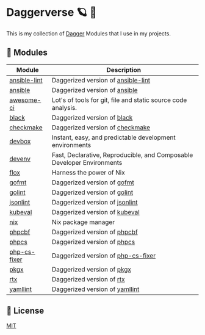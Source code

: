 # Daggerverse 🪐 🌌

This is my collection of [Dagger](https://dagger.io) Modules that I use in my projects.


## 🧩 Modules

| Module                      | Description |
| --------------------------- | ------------ |
| [ansible-lint](./ansible-lint/) | Daggerized version of [ansible-lint](https://github.com/ansible/ansible-lint) |
| [ansible](./ansible/)       | Daggerized version of [ansible](https://github.com/cytopia/docker-ansible) |
| [awesome-ci](./awesome-ci/) | Lot's of tools for git, file and static source code analysis. |
| [black](./black/)           | Daggerized version of [black](https://github.com/psf/black) |
| [checkmake](./checkmake/)   | Daggerized version of [checkmake](https://github.com/mrtazz/checkmake) |
| [devbox](./devbox/)         | Instant, easy, and predictable development environments |
| [devenv](./devenv/)         | Fast, Declarative, Reproducible, and Composable Developer Environments |
| [flox](./flox/)             | Harness the power of Nix |
| [gofmt](./gofmt/)           | Daggerized version of [gofmt](https://godoc.org/cmd/gofmt) |
| [golint](./golint/)         | Daggerized version of [golint](https://github.com/golang/lint) |
| [jsonlint](./jsonlint/)     | Daggerized version of [jsonlint](https://github.com/zaach/jsonlint) |
| [kubeval](./kubeval/)       | Daggerized version of [kubeval](https://github.com/instrumenta/kubeval) |
| [nix](./nix)                | Nix package manager |
| [phpcbf](./phpcbf/)         | Daggerized version of [phpcbf](https://github.com/squizlabs/PHP_CodeSniffer) |
| [phpcs](./phpcs/)           | Daggerized version of [phpcs](https://github.com/squizlabs/PHP_CodeSniffer) |
| [php-cs-fixer](./php-cs-fixer/) | Daggerized version of [php-cs-fixer](https://github.com/FriendsOfPHP/PHP-CS-Fixer) |
| [pkgx](./pkgx/)             | Daggerized version of [pkgx](https://pkgx.sh) |
| [rtx](./rtx/)               | Daggerized version of [rtx](https://github.com/jdx/rtx) |
| [yamllint](./yamllint/)     | Daggerized version of [yamllint](https://github.com/adrienverge/yamllint) |

## 📝 License

[MIT](LICENSE)